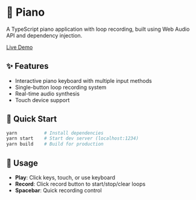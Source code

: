 # 🎹 Piano

A TypeScript piano application with loop recording, built using Web Audio API and dependency injection.

[Live Demo](https://piano-ales.vercel.app/)

## ✨ Features

- Interactive piano keyboard with multiple input methods
- Single-button loop recording system
- Real-time audio synthesis
- Touch device support

## 🚀 Quick Start

```bash
yarn          # Install dependencies
yarn start    # Start dev server (localhost:1234)
yarn build    # Build for production
```

## 🎯 Usage

- **Play**: Click keys, touch, or use keyboard
- **Record**: Click record button to start/stop/clear loops
- **Spacebar**: Quick recording control

